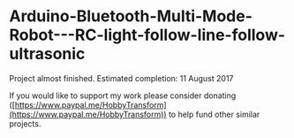 # Arduino-Bluetooth-Multi-Mode-Robot---RC-light-follow-line-follow-ultrasonic

Project almost finished. Estimated completion: 11 August 2017

If you would like to support my work please consider donating ([https://www.paypal.me/HobbyTransform](https://www.paypal.me/HobbyTransform)) to help fund other similar projects.
